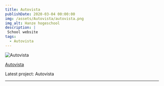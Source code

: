 ```yaml
---
title: Autovista
publishDate: 2020-03-04 00:00:00
img: /assets/Autovista/autovista.png
img_alt: Hanze hogeschool
description: |
 School website
tags:
  - Autovista
---
```


![Autovista](/assets/Autovista/autovista_2.png)


[Autovista](https://forza-motorsport-autovista.vercel.app/)

Latest project: Autovista

---

